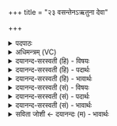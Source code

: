 +++
title = "२३ वसन्तेनऽऋतुना देवा"

+++
<details><summary>पदपाठः</summary>

व॒स॒न्तेन॑। ऋ॒तुना॑। दे॒वाः। वस॑वः। त्रि॒वृतेति॑ त्रि॒ऽवृता॑। स्तु॒ताः। र॒थ॒न्त॒रेणेति॑ रथम्ऽत॒रेण॑। तेज॑सा। ह॒विः। इन्द्रे॑। वयः॑। द॒धुः॒। २३।
</details>

<details><summary>अधिमन्त्रम् (VC)</summary>

- रुद्रा देवताः
- स्वस्त्यात्रेय ऋषिः
- भुरिगनुष्टुप्
- गान्धारः
</details>

<details><summary>दयानन्द-सरस्वती (हि) - विषयः</summary>

फिर उसी विषय को अगले मन्त्र में कहा है ॥
</details>

<details><summary>दयानन्द-सरस्वती (हि) - पदार्थः</summary>

पदार्थान्वयभाषाः -  हे मनुष्यो ! जो (वसवः) पृथिवी आदि आठ वसु वा प्रथम कक्षावाले विद्वान् लोग (देवाः) दिव्य गुणों से युक्त (स्तुताः) स्तुति को प्राप्त हुए (त्रिवृता) तीनों कालों में विद्यमान (वसन्तेन) जिस में सुख से रहते हैं, उस प्राप्त होने योग्य वसन्त (ऋतुना) ऋतु के साथ वर्त्तमान हुए (रथन्तरेण) जहाँ रथ से तरते हैं, उस (तेजसा) तीक्ष्ण स्वरूप से (इन्द्रे) सूर्य के प्रकाश में (हविः) देने योग्य (वयः) आयु बढ़ाने हारे वस्तु को (दधुः) धारण करें, उनको स्वरूप से जानकर सङ्गति करो ॥२३ ॥
</details>

<details><summary>दयानन्द-सरस्वती (हि) - भावार्थः</summary>

भावार्थभाषाः -  जो मनुष्य लोग रहने के हेतु दिव्य पृथिवी आदि लोकों वा विद्वानों की वसन्त में सङ्गति करें, वे वसन्तसम्बन्धी सुख को प्राप्त होवें ॥२३।
</details>

<details><summary>दयानन्द-सरस्वती (सं) - विषयः</summary>

पुनस्तमेव विषयमाह ॥
</details>

<details><summary>दयानन्द-सरस्वती (सं) - पदार्थः</summary>

पदार्थान्वयभाषाः -  हे मनुष्याः ! ये वसवो देवा स्तुतास्त्रिवृता वसन्तेनर्तुना सह वर्त्तमाना रथन्तरेण तेजसेन्द्रे हविर्वयो दधुस्तान् स्वरूपतो विज्ञाय सङ्गच्छध्वम् ॥२३ ॥
</details>

<details><summary>दयानन्द-सरस्वती (सं) - भावार्थः</summary>

भावार्थभाषाः -  ये मनुष्या वासहेतून् दिव्यान् पृथिव्यादीन् विदुषो वा वसन्ते सङ्गच्छेरँस्ते वासन्तिकं सुखं प्राप्नुयुः ॥२३ ॥
</details>

<details><summary>सविता जोशी ← दयानन्दः (म) - भावार्थः</summary>

भावार्थभाषाः -  जी माणसे दिव्य पृथ्वी इत्यादी लोकांवर राहून वसंत ऋतूमध्ये विद्वानांची संगती धरतात. त्यांना वसंत ऋतूतील सर्व सुख प्राप्त होते.
</details>